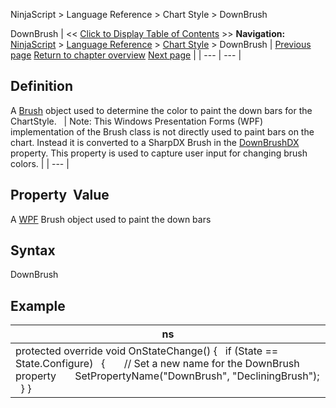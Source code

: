 ﻿
NinjaScript > Language Reference > Chart Style > DownBrush

DownBrush
| << [Click to Display Table of Contents](downbrush.md) >> **Navigation:**     [NinjaScript](ninjascript-1.md) > [Language Reference](language_reference_wip-1.md) > [Chart Style](chart_style-1.md) > DownBrush | [Previous page](chartstyletype-1.md) [Return to chapter overview](chart_style-1.md) [Next page](downbrushdx-1.md) |
| --- | --- |
## Definition
A [Brush](https://msdn.microsoft.com/en-us/library/system.windows.media.brush(v=vs.110).aspx) object used to determine the color to paint the down bars for the ChartStyle.
 
| Note: This Windows Presentation Forms (WPF) implementation of the Brush class is not directly used to paint bars on the chart. Instead it is converted to a SharpDX Brush in the [DownBrushDX](downbrushdx-1.md) property. This property is used to capture user input for changing brush colors. |
| --- |

## Property  Value
A [WPF](https://msdn.microsoft.com/en-us/library/ms754130(v=vs.110).aspx) Brush object used to paint the down bars
 
## Syntax
DownBrush
 
## Example
| ns |
| --- |
| protected override void OnStateChange() {    if (State == State.Configure)    {        // Set a new name for the DownBrush property        SetPropertyName("DownBrush", "DecliningBrush");    } } |
